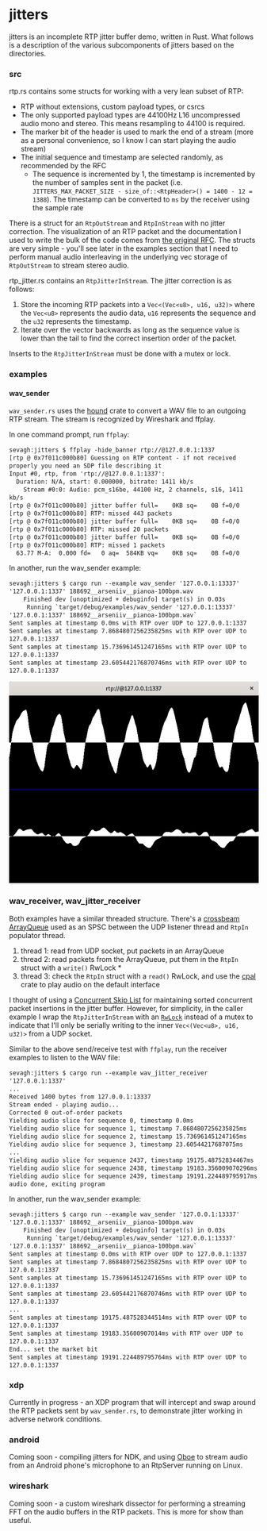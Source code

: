 # jitters

jitters is an incomplete RTP jitter buffer demo, written in Rust. What follows is a description of the various subcomponents of jitters based on the directories.

### src

rtp.rs contains some structs for working with a very lean subset of RTP:

* RTP without extensions, custom payload types, or csrcs
* The only supported payload types are 44100Hz L16 uncompressed audio mono and stereo. This means resampling to 44100 is required.
* The marker bit of the header is used to mark the end of a stream (more as a personal convenience, so I know I can start playing the audio stream)
* The initial sequence and timestamp are selected randomly, as recommended by the RFC
    * The sequence is incremented by 1, the timestamp is incremented by the number of samples sent in the packet (i.e. `JITTERS_MAX_PACKET_SIZE - size_of::<RtpHeader>() = 1400 - 12 = 1388`). The timestamp can be converted to `ms` by the receiver using the sample rate

There is a struct for an `RtpOutStream` and `RtpInStream` with no jitter correction. The visualization of an RTP packet and the documentation I used to write the bulk of the code comes from [the original RFC](https://tools.ietf.org/html/rfc3550). The structs are very simple - you'll see later in the examples section that I need to perform manual audio interleaving in the underlying vec storage of `RtpOutStream` to stream stereo audio.

rtp_jitter.rs contains an `RtpJitterInStream`. The jitter correction is as follows:

1. Store the incoming RTP packets into a `Vec<(Vec<u8>, u16, u32)>` where the `Vec<u8>` represents the audio data, `u16` represents the sequence and the `u32` represents the timestamp.
2. Iterate over the vector backwards as long as the sequence value is lower than the tail to find the correct insertion order of the packet.

Inserts to the `RtpJitterInStream` must be done with a mutex or lock.

### examples

#### wav_sender

`wav_sender.rs` uses the [hound](https://github.com/ruuda/hound/) crate to convert a WAV file to an outgoing RTP stream. The stream is recognized by Wireshark and ffplay.

In one command prompt, run `ffplay`:

```
sevagh:jitters $ ffplay -hide_banner rtp://@127.0.0.1:1337
[rtp @ 0x7f011c000b80] Guessing on RTP content - if not received properly you need an SDP file describing it
Input #0, rtp, from 'rtp://@127.0.0.1:1337':
  Duration: N/A, start: 0.000000, bitrate: 1411 kb/s
    Stream #0:0: Audio: pcm_s16be, 44100 Hz, 2 channels, s16, 1411 kb/s
[rtp @ 0x7f011c000b80] jitter buffer full=    0KB sq=    0B f=0/0
[rtp @ 0x7f011c000b80] RTP: missed 443 packets
[rtp @ 0x7f011c000b80] jitter buffer full=    0KB sq=    0B f=0/0
[rtp @ 0x7f011c000b80] RTP: missed 20 packets
[rtp @ 0x7f011c000b80] jitter buffer full=    0KB sq=    0B f=0/0
[rtp @ 0x7f011c000b80] RTP: missed 1 packets
  63.77 M-A:  0.000 fd=   0 aq=  584KB vq=    0KB sq=    0B f=0/0
```

In another, run the wav_sender example:

```
sevagh:jitters $ cargo run --example wav_sender '127.0.0.1:13337' '127.0.0.1:1337' 188692__arseniiv__pianoa-100bpm.wav
    Finished dev [unoptimized + debuginfo] target(s) in 0.03s
     Running `target/debug/examples/wav_sender '127.0.0.1:13337' '127.0.0.1:1337' 188692__arseniiv__pianoa-100bpm.wav`
Sent samples at timestamp 0.0ms with RTP over UDP to 127.0.0.1:1337
Sent samples at timestamp 7.8684807256235825ms with RTP over UDP to 127.0.0.1:1337
Sent samples at timestamp 15.736961451247165ms with RTP over UDP to 127.0.0.1:1337
Sent samples at timestamp 23.605442176870746ms with RTP over UDP to 127.0.0.1:1337
```

![ffplay](.github/ffplay.png)

### wav_receiver, wav_jitter_receiver

Both examples have a similar threaded structure. There's a [crossbeam ArrayQueue](https://docs.rs/crossbeam/0.7.2/crossbeam/queue/struct.ArrayQueue.html) used as an SPSC between the UDP listener thread and `RtpIn` populator thread.

1. thread 1: read from UDP socket, put packets in an ArrayQueue
2. thread 2: read packets from the ArrayQueue, put them in the `RtpIn` struct with a `write()` RwLock \*
3. thread 3: check the `RtpIn` struct with a `read()` RwLock, and use the [cpal]() crate to play audio on the default interface

I thought of using a [Concurrent Skip List](https://docs.rs/crossbeam-skiplist/0.0.0/crossbeam_skiplist/) for maintaining sorted concurrent packet insertions in the jitter buffer. However, for simplicity, in the caller example I wrap the `RtpJitterInStream` with an [`RwLock`](https://doc.rust-lang.org/std/sync/struct.RwLock.html) instead of a mutex to indicate that I'll only be serially writing to the inner `Vec<(Vec<u8>, u16, u32)>` from a UDP socket.

Similar to the above send/receive test with `ffplay`, run the receiver examples to listen to the WAV file:


```
sevagh:jitters $ cargo run --example wav_jitter_receiver '127.0.0.1:1337'
...
Received 1400 bytes from 127.0.0.1:13337
Stream ended - playing audio...
Corrected 0 out-of-order packets
Yielding audio slice for sequence 0, timestamp 0.0ms
Yielding audio slice for sequence 1, timestamp 7.8684807256235825ms
Yielding audio slice for sequence 2, timestamp 15.736961451247165ms
Yielding audio slice for sequence 3, timestamp 23.60544217687075ms
...
Yielding audio slice for sequence 2437, timestamp 19175.48752834467ms
Yielding audio slice for sequence 2438, timestamp 19183.356009070296ms
Yielding audio slice for sequence 2439, timestamp 19191.224489795917ms
audio done, exiting program
```

In another, run the wav_sender example:

```
sevagh:jitters $ cargo run --example wav_sender '127.0.0.1:13337' '127.0.0.1:1337' 188692__arseniiv__pianoa-100bpm.wav
    Finished dev [unoptimized + debuginfo] target(s) in 0.03s
     Running `target/debug/examples/wav_sender '127.0.0.1:13337' '127.0.0.1:1337' 188692__arseniiv__pianoa-100bpm.wav`
Sent samples at timestamp 0.0ms with RTP over UDP to 127.0.0.1:1337
Sent samples at timestamp 7.8684807256235825ms with RTP over UDP to 127.0.0.1:1337
Sent samples at timestamp 15.736961451247165ms with RTP over UDP to 127.0.0.1:1337
Sent samples at timestamp 23.605442176870746ms with RTP over UDP to 127.0.0.1:1337
...
Sent samples at timestamp 19175.487528344514ms with RTP over UDP to 127.0.0.1:1337
Sent samples at timestamp 19183.35600907014ms with RTP over UDP to 127.0.0.1:1337
End... set the market bit
Sent samples at timestamp 19191.224489795764ms with RTP over UDP to 127.0.0.1:1337
```

### xdp

Currently in progress - an XDP program that will intercept and swap around the RTP packets sent by `wav_sender.rs`, to demonstrate jitter working in adverse network conditions.

### android

Coming soon - compiling jitters for NDK, and using [Oboe](https://github.com/google/oboe) to stream audio from an Android phone's microphone to an RtpServer running on Linux.

### wireshark

Coming soon - a custom wireshark dissector for performing a streaming FFT on the audio buffers in the RTP packets. This is more for show than useful.
